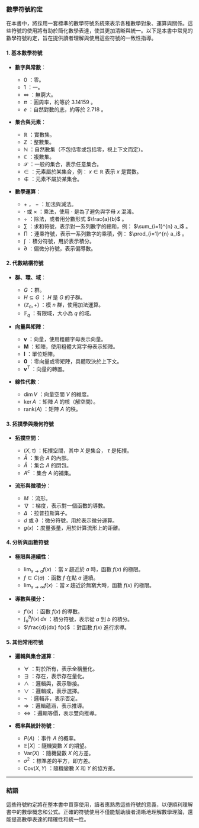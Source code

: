 ### 數學符號約定

在本書中，將採用一套標準的數學符號系統來表示各種數學對象、運算與關係。這些符號的使用將有助於簡化數學表達，使其更加清晰與統一。以下是本書中常見的數學符號約定，旨在提供讀者理解與使用這些符號的一致性指導。

#### **1. 基本數學符號**
- **數字與常數**：
  -  $`0`$ ：零。
  -  $`1`$ ：一。
  -  $`\infty`$ ：無窮大。
  -  $`\pi`$ ：圓周率，約等於  $`3.14159`$ 。
  -  $`e`$ ：自然對數的底，約等於  $`2.718`$ 。

- **集合與元素**：
  -  $`\mathbb{R}`$ ：實數集。
  -  $`\mathbb{Z}`$ ：整數集。
  -  $`\mathbb{N}`$ ：自然數集（不包括零或包括零，視上下文而定）。
  -  $`\mathbb{C}`$ ：複數集。
  -  $`\mathcal{S}`$ ：一般的集合，表示任意集合。
  -  $`\in`$ ：元素屬於某集合，例： $`x \in \mathbb{R}`$  表示  $`x`$  是實數。
  -  $`\notin`$ ：元素不屬於某集合。

- **數學運算**：
  -  $`+`$ ， $`-`$ ：加法與減法。
  -  $`\cdot`$  或  $`\times`$ ：乘法，使用  $`\cdot`$  是為了避免與字母  $`x`$  混淆。
  -  $`\div`$ ：除法，或者用分數形式  $`\frac{a}{b}`$ 。
  -  $`\sum`$ ：求和符號，表示對一系列數字的總和，例： $`\sum_{i=1}^{n} a_i`$ 。
  -  $`\prod`$ ：連乘符號，表示一系列數字的乘積，例： $`\prod_{i=1}^{n} a_i`$ 。
  -  $`\int`$ ：積分符號，用於表示積分。
  -  $`\partial`$ ：偏微分符號，表示偏導數。

#### **2. 代數結構符號**
- **群、環、域**：
  -  $`G`$ ：群。
  -  $`H \subseteq G`$ ： $`H`$  是  $`G`$  的子群。
  -  $`(\mathbb{Z}_n, +)`$ ：模  $`n`$  群，使用加法運算。
  -  $`\mathbb{F}_q`$ ：有限域，大小為  $`q`$  的域。

- **向量與矩陣**：
  -  $`\mathbf{v}`$ ：向量，使用粗體字母表示向量。
  -  $`\mathbf{M}`$ ：矩陣，使用粗體大寫字母表示矩陣。
  -  $`\mathbf{I}`$ ：單位矩陣。
  -  $`\mathbf{0}`$ ：零向量或零矩陣，具體取決於上下文。
  -  $`\mathbf{v}^T`$ ：向量的轉置。

- **線性代數**：
  -  $`\dim V`$ ：向量空間  $`V`$  的維度。
  -  $`\ker A`$ ：矩陣  $`A`$  的核（解空間）。
  -  $`\text{rank}(A)`$ ：矩陣  $`A`$  的秩。

#### **3. 拓撲學與幾何符號**
- **拓撲空間**：
  -  $`(X, \tau)`$ ：拓撲空間，其中  $`X`$  是集合， $`\tau`$  是拓撲。
  -  $`\mathring{A}`$ ：集合  $`A`$  的內部。
  -  $`\bar{A}`$ ：集合  $`A`$  的閉包。
  -  $`A^c`$ ：集合  $`A`$  的補集。

- **流形與微積分**：
  -  $`M`$ ：流形。
  -  $`\nabla`$ ：梯度，表示對一個函數的導數。
  -  $`\Delta`$ ：拉普拉斯算子。
  -  $`d`$  或  $`\partial`$ ：微分符號，用於表示微分運算。
  -  $`g(x)`$ ：度量張量，用於計算流形上的距離。

#### **4. 分析與函數符號**
- **極限與連續性**：
  -  $`\lim_{x \to a} f(x)`$ ：當  $`x`$  趨近於  $`a`$  時，函數  $`f(x)`$  的極限。
  -  $`f \in C(a)`$ ：函數  $`f`$  在點  $`a`$  連續。
  -  $`\lim_{x \to \infty} f(x)`$ ：當  $`x`$  趨近於無窮大時，函數  $`f(x)`$  的極限。

- **導數與積分**：
  -  $`f'(x)`$ ：函數  $`f(x)`$  的導數。
  -  $`\int_a^b f(x) \, dx`$ ：積分符號，表示從  $`a`$  到  $`b`$  的積分。
  -  $`\frac{d}{dx} f(x)`$ ：對函數  $`f(x)`$  進行求導。

#### **5. 其他常用符號**
- **邏輯與集合運算**：
  -  $`\forall`$ ：對於所有，表示全稱量化。
  -  $`\exists`$ ：存在，表示存在量化。
  -  $`\wedge`$ ：邏輯與，表示聯接。
  -  $`\vee`$ ：邏輯或，表示選擇。
  -  $`\neg`$ ：邏輯非，表示否定。
  -  $`\Rightarrow`$ ：邏輯蘊涵，表示推導。
  -  $`\Leftrightarrow`$ ：邏輯等價，表示雙向推導。

- **概率與統計符號**：
  -  $`P(A)`$ ：事件  $`A`$  的概率。
  -  $`\mathbb{E}[X]`$ ：隨機變數  $`X`$  的期望。
  -  $`\text{Var}(X)`$ ：隨機變數  $`X`$  的方差。
  -  $`\sigma^2`$ ：標準差的平方，即方差。
  -  $`\text{Cov}(X, Y)`$ ：隨機變數  $`X`$  和  $`Y`$  的協方差。

---

### 結語
這些符號約定將在整本書中貫穿使用，讀者應熟悉這些符號的意義，以便順利理解書中的數學概念和公式。正確的符號使用不僅能幫助讀者清晰地理解數學理論，還能提高數學表達的精確性和統一性。